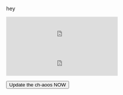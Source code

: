 hey

<iframe id="pew" height="80px" width="300px" frameborder="0" src="https://akshatmittal.com/youtube-realtime/embed/#!/UC-lHJZR3Gqxm24_Vd_AJ5Yw" style="border: 0; width:300px; height:80px; background-color: #FFF;"></iframe>
<iframe id="suc" height="80px" width="300px" frameborder="0" src="https://akshatmittal.com/youtube-realtime/embed/#!/UCq-Fj5jknLsUf-MWSy4_brA" style="border: 0; width:300px; height:80px; background-color: #FFF;"></iframe>
 
<script>
  function update(){
  document.getElementById('pew').contentWindow.location.reload();
  document.getElementById('suc').contentWindow.location.reload();
 }
</script>
<button onClick="update()">Update the ch-aoos NOW</button>
